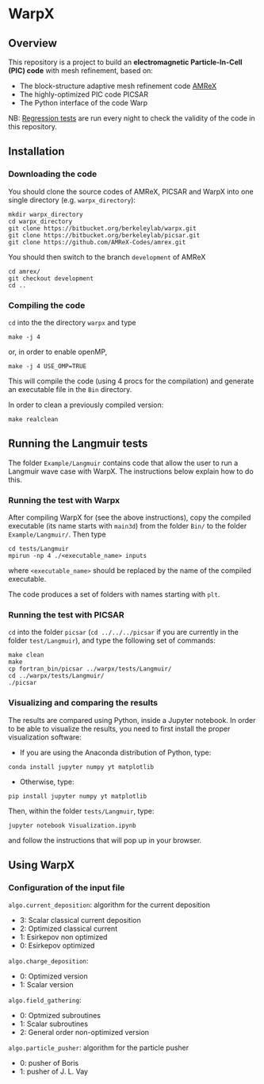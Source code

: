 # WarpX

## Overview

This repository is a project to build an **electromagnetic Particle-In-Cell (PIC) code** with mesh refinement, based on:

- The block-structure adaptive mesh refinement code [AMReX](https://bitbucket.org/berkeleylab/amrex)
- The highly-optimized PIC code PICSAR
- The Python interface of the code Warp

NB: [Regression tests](https://ccse.lbl.gov/pub/RegressionTesting/WarpX/) are run every night to check the validity of the code in this repository.

## Installation

### Downloading the code

You should clone the source codes of AMReX, PICSAR and WarpX into one single directory (e.g. `warpx_directory`):
```
mkdir warpx_directory
cd warpx_directory
git clone https://bitbucket.org/berkeleylab/warpx.git
git clone https://bitbucket.org/berkeleylab/picsar.git
git clone https://github.com/AMReX-Codes/amrex.git
```
You should then switch to the branch `development` of AMReX
```
cd amrex/
git checkout development
cd ..
```

### Compiling the code

`cd` into the the directory `warpx` and type
```
make -j 4
```
or, in order to enable openMP,
```
make -j 4 USE_OMP=TRUE
```
This will compile the code (using 4 procs for the compilation) and generate an executable file in the `Bin` directory.

In order to clean a previously compiled version:
```
make realclean
```

## Running the Langmuir tests

The folder `Example/Langmuir` contains code that allow the user
to run a Langmuir wave case with WarpX. The instructions below
explain how to do this.

### Running the test with Warpx

After compiling WarpX for (see the above instructions), copy the
compiled executable (its name starts with `main3d`) from the folder
`Bin/` to the folder
`Example/Langmuir/`. Then type
```
cd tests/Langmuir
mpirun -np 4 ./<executable_name> inputs
```
where `<executable_name>` should be replaced by the name of the
compiled executable.

The code produces a set of folders with names starting with `plt`.

### Running the test with PICSAR

`cd` into the folder `picsar` (`cd ../../../picsar` if you are
currently in the folder `test/Langmuir`), and type the following set
of commands:
```
make clean
make
cp fortran_bin/picsar ../warpx/tests/Langmuir/
cd ../warpx/tests/Langmuir/
./picsar
```

### Visualizing and comparing the results

The results are compared using Python, inside a Jupyter notebook. In
order to be able to visualize the results, you need to first install
the proper visualization software:

- If you are using the Anaconda distribution of Python, type:
```
conda install jupyter numpy yt matplotlib
```

- Otherwise, type:
```
pip install jupyter numpy yt matplotlib
```

Then, within the folder `tests/Langmuir`, type:
```
jupyter notebook Visualization.ipynb
```
and follow the instructions that will pop up in your browser.


## Using WarpX

### Configuration of the input file

`algo.current_deposition`: algorithm for the current deposition

 - 3: Scalar classical current deposition
 - 2: Optimized classical current
 - 1: Esirkepov non optimized
 - 0: Esirkepov optimized

`algo.charge_deposition`:

 - 0: Optimized version
 - 1: Scalar version

`algo.field_gathering`:

 - 0: Optmized subroutines
 - 1: Scalar subroutines
 - 2: General order non-optimized version

`algo.particle_pusher`: algorithm for the particle pusher

 - 0: pusher of Boris
 - 1: pusher of J. L. Vay
